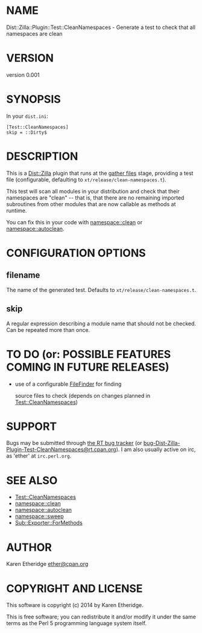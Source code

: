 # NAME

Dist::Zilla::Plugin::Test::CleanNamespaces - Generate a test to check that all namespaces are clean

# VERSION

version 0.001

# SYNOPSIS

In your `dist.ini`:

    [Test::CleanNamespaces]
    skip = ::Dirty$

# DESCRIPTION

This is a [Dist::Zilla](https://metacpan.org/pod/Dist::Zilla) plugin that runs at the
[gather files](https://metacpan.org/pod/Dist::Zilla::Role::FileGatherer) stage, providing a test file
(configurable, defaulting to `xt/release/clean-namespaces.t`).

This test will scan all modules in your distribution and check that their
namespaces are "clean" -- that is, that there are no remaining imported
subroutines from other modules that are now callable as methods at runtime.

You can fix this in your code with [namespace::clean](https://metacpan.org/pod/namespace::clean) or
[namespace::autoclean](https://metacpan.org/pod/namespace::autoclean).

# CONFIGURATION OPTIONS

## filename

The name of the generated test. Defaults to `xt/release/clean-namespaces.t`.

## skip

A regular expression describing a module name that should not be checked. Can
be repeated more than once.

# TO DO (or: POSSIBLE FEATURES COMING IN FUTURE RELEASES)

- use of a configurable [FileFinder](https://metacpan.org/pod/Dist::Zilla::Role::FileFinder) for finding

    source files to check (depends on changes planned in [Test::CleanNamespaces](https://metacpan.org/pod/Test::CleanNamespaces))

# SUPPORT

Bugs may be submitted through [the RT bug tracker](https://rt.cpan.org/Public/Dist/Display.html?Name=Dist-Zilla-Plugin-Test-CleanNamespaces)
(or [bug-Dist-Zilla-Plugin-Test-CleanNamespaces@rt.cpan.org](mailto:bug-Dist-Zilla-Plugin-Test-CleanNamespaces@rt.cpan.org)).
I am also usually active on irc, as 'ether' at `irc.perl.org`.

# SEE ALSO

- [Test::CleanNamespaces](https://metacpan.org/pod/Test::CleanNamespaces)
- [namespace::clean](https://metacpan.org/pod/namespace::clean)
- [namespace::autoclean](https://metacpan.org/pod/namespace::autoclean)
- [namespace::sweep](https://metacpan.org/pod/namespace::sweep)
- [Sub::Exporter::ForMethods](https://metacpan.org/pod/Sub::Exporter::ForMethods)

# AUTHOR

Karen Etheridge <ether@cpan.org>

# COPYRIGHT AND LICENSE

This software is copyright (c) 2014 by Karen Etheridge.

This is free software; you can redistribute it and/or modify it under
the same terms as the Perl 5 programming language system itself.
